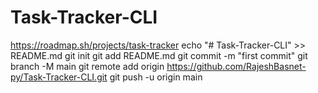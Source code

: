 # Task-Tracker-CLI
 https://roadmap.sh/projects/task-tracker 
echo "# Task-Tracker-CLI" >> README.md
git init
git add README.md
git commit -m "first commit"
git branch -M main
git remote add origin https://github.com/RajeshBasnet-py/Task-Tracker-CLI.git
git push -u origin main
